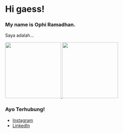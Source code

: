 # Hi gaess!

### My name is Ophi Ramadhan.

Saya adalah...

<p align="left">
<a href="https://github.com/gilangadhan">
  <img height="180em" src="https://github-readme-stats-eight-theta.vercel.app/api?username=Ophirmdhn&show_icons=true&theme=algolia&include_all_commits=true&count_private=true"/>
  <img height="180em" src="https://github-readme-stats-eight-theta.vercel.app/api/top-langs/?username=Ophirmdhn&layout=compact&langs_count=8&theme=algolia"/>
</a>
</p>

### Ayo Terhubung!
- <a href="https://www.instagram.com/ophirmdhn_/">Instagram</a>
- <a href="https://www.linkedin.com/in/ophi-ramadhan-b27313261/">LinkedIn</a>
